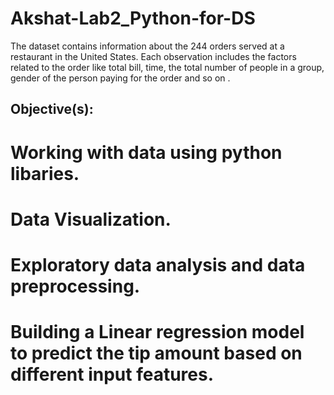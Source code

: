 # Akshat-Lab2_Python-for-DS
The dataset contains information about the 244 orders served at a restaurant in the United States. Each observation includes the factors related to the order like total bill, time, the total number of people in a group, gender of the person paying for the order and so on .

## Objective(s):
# Working with data using python libaries.
# Data Visualization.
# Exploratory data analysis and data preprocessing.
# Building a Linear regression model to predict the tip amount based on different input features.
